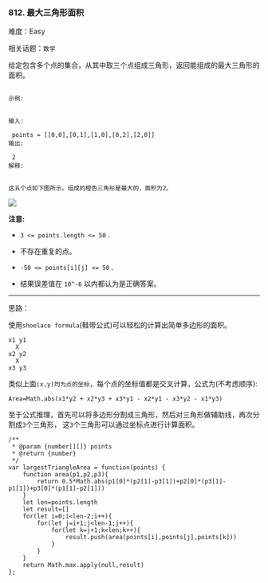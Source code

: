 ### 812. 最大三角形面积

难度：Easy

相关话题：`数学`

给定包含多个点的集合，从其中取三个点组成三角形，返回能组成的最大三角形的面积。





```

示例:


输入:

 points = [[0,0],[0,1],[1,0],[0,2],[2,0]]
输出:

 2
解释:

 
这五个点如下图所示。组成的橙色三角形是最大的，面积为2。

```


![](https://s3-lc-upload.s3.amazonaws.com/uploads/2018/04/04/1027.png)




**注意:** 




* `3 <= points.length <= 50` .

* 不存在重复的点。

*  `-50 <= points[i][j] <= 50` .

* 结果误差值在 `10^-6` 以内都认为是正确答案。






-----

思路：

使用`shoelace formula`(鞋带公式)可以轻松的计算出简单多边形的面积。

```
x1 y1
  X
x2 y2
  X
x3 y3    
```

类似上面`(x,y)均为点的坐标`，每个点的坐标值都是交叉计算，公式为(不考虑顺序):

`Area=Math.abs(x1*y2 + x2*y3 + x3*y1 - x2*y1 - x3*y2 - x1*y3)`

至于公式推理，首先可以将多边形分割成三角形，然后对三角形做辅助线，再次分割成`3`个三角形，
这`3`个三角形可以通过坐标点进行计算面积。


```
/**
 * @param {number[][]} points
 * @return {number}
 */
var largestTriangleArea = function(points) {
    function area(p1,p2,p3){
        return 0.5*Math.abs(p1[0]*(p2[1]-p3[1])+p2[0]*(p3[1]-p1[1])+p3[0]*(p1[1]-p2[1]))
    }
    let len=points.length
    let result=[]
    for(let i=0;i<len-2;i++){
        for(let j=i+1;j<len-1;j++){
            for(let k=j+1;k<len;k++){
                result.push(area(points[i],points[j],points[k]))
            }
        }
    }
    return Math.max.apply(null,result)
};



```

